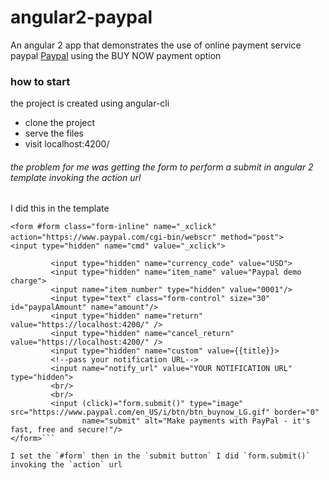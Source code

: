 # angular2-paypal
An angular 2 app that demonstrates the use of online payment service paypal [Paypal](https://www.paypal.com) using the BUY NOW payment option

### how to start
the project is created using angular-cli

- clone the project
- serve the files
- visit localhost:4200/

###### the problem for me was getting the form to perform a submit in angular 2 template invoking the action url
 I did this in the template

`<form #form class="form-inline" name="_xclick" action="https://www.paypal.com/cgi-bin/webscr" method="post">`
`   <input type="hidden" name="cmd" value="_xclick">`
```<input type="hidden" name="business" value="mmusale93@gmail.com">
         <input type="hidden" name="currency_code" value="USD">
         <input type="hidden" name="item_name" value="Paypal demo charge">
         <input name="item_number" type="hidden" value="0001"/>
         <input type="text" class="form-control" size="30" id="paypalAmount" name="amount"/>
         <input type="hidden" name="return" value="https://localhost:4200/" />
         <input type="hidden" name="cancel_return" value="https://localhost:4200/" />
         <input type="hidden" name="custom" value={{title}}>
         <!--pass your notification URL-->
         <input name="notify_url" value="YOUR NOTIFICATION URL" type="hidden">
         <br/>
         <br/>
         <input (click)="form.submit()" type="image" src="https://www.paypal.com/en_US/i/btn/btn_buynow_LG.gif" border="0"
                name="submit" alt="Make payments with PayPal - it's fast, free and secure!"/>
</form>```

I set the `#form` then in the `submit button` I did `form.submit()` invoking the `action` url
